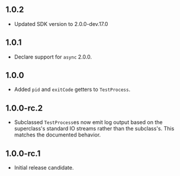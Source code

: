 ## 1.0.2

- Updated SDK version to 2.0.0-dev.17.0

## 1.0.1

* Declare support for `async` 2.0.0.

## 1.0.0

* Added `pid` and `exitCode` getters to `TestProcess`.

## 1.0.0-rc.2

* Subclassed `TestProcess`es now emit log output based on the superclass's
  standard IO streams rather than the subclass's. This matches the documented
  behavior.

## 1.0.0-rc.1

* Initial release candidate.
